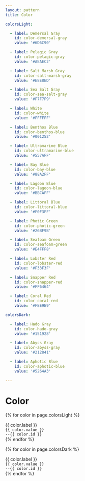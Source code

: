 ```yaml
---
layout: pattern
title: Color

colorsLight:

  - label: Demersal Gray
    id: color-demersal-gray
    value: '#6D6C90'

  - label: Pelagic Gray
    id: color-pelagic-gray
    value: '#AEAEC2'

  - label: Salt Marsh Gray
    id: color-salt-marsh-gray
    value: '#E8E8ED'

  - label: Sea Salt Gray
    id: color-sea-salt-gray
    value: '#F7F7F9'

  - label: White
    id: color-white
    value: '#FFFFFF'

  - label: Benthos Blue
    id: color-benthos-blue
    value: '#001252'

  - label: Ultramarine Blue
    id: color-ultramarine-blue
    value: '#557AFF'

  - label: Bay Blue
    id: color-bay-blue
    value: '#88A2FF'

  - label: Lagoon Blue
    id: color-lagoon-blue
    value: '#BBCAFF'

  - label: Littoral Blue
    id: color-littoral-blue
    value: '#F0F3FF'

  - label: Photic Green
    id: color-photic-green
    value: '#26BF9B'

  - label: Seafoam Green
    id: color-seafoam-green
    value: '#E4FFF8'

  - label: Lobster Red
    id: color-lobster-red
    value: '#F33F3F'

  - label: Snapper Red
    id: color-snapper-red
    value: '#FF6464'

  - label: Coral Red
    id: color-coral-red
    value: '#FEE9E9'

colorsDark:

  - label: Hado Gray
    id: color-hado-gray
    value: '#151928'

  - label: Abyss Gray
    id: color-abyss-gray
    value: '#212841'

  - label: Aphotic Blue
    id: color-aphotic-blue
    value: '#5264A3'

---
```


<h1>Color</h1>

<div class="components-preview components-preview--grid">

  {% for color in page.colorsLight %}
  <div class="components-swatch" style="--color: var(--{{ color.id }})">
    {{ color.label }}
    <br />
    <code>{{ color.value }}</code>
    <br />
    <code>--{{ color.id }}</code>
  </div>
  {% endfor %}

</div>

<div class="components-code" markdown="1">
</div>

<div class="components-preview components-preview--grid">

  {% for color in page.colorsDark %}
  <div class="components-swatch" style="--color: var(--{{ color.id }})">
    {{ color.label }}
    <br />
    <code>{{ color.value }}</code>
    <br />
    <code>--{{ color.id }}</code>
  </div>
  {% endfor %}

</div>

<div class="components-code" markdown="1">

</div>

